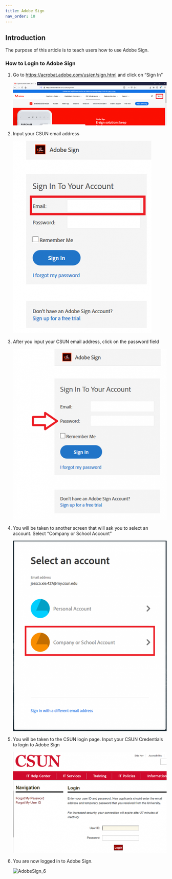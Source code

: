 ```yaml
---
title: Adobe Sign
nav_order: 10
---
```

## Introduction
The purpose of this article is to teach users how to use Adobe Sign.

### How to Login to Adobe Sign

1. Go to https://acrobat.adobe.com/us/en/sign.html and click on “Sign In”

   ![AdobeSign_1](./AdobeSign_1.png)

2. Input your CSUN email address

   ![AdobeSign_2](./AdobeSign_2.png)
 
3. After you input your CSUN email address, click on the password field

   ![AdobeSign_3](./AdobeSign_3.png)

4. You will be taken to another screen that will ask you to select an account. Select “Company or School Account”

   ![AdobeSign_4](./AdobeSign_4.png)

5. You will be taken to the CSUN login page. Input your CSUN Credentials to login to Adobe Sign

   ![AdobeSign_5](./AdobeSign_5.png)
   
6. You are now logged in to Adobe Sign.

   ![AdobeSign_6](./AdobeSign_6.png)
